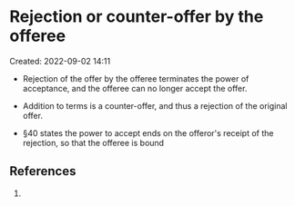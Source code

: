 # Rejection or counter-offer by the offeree
Created: 2022-09-02 14:11

- Rejection of the offer by the offeree terminates the power of acceptance, and the offeree can no longer accept the offer. 
- Addition to terms is a counter-offer, and thus a rejection of the original offer.

- §40 states the power to accept ends on the offeror's receipt of the rejection, so that the offeree is bound


## References

1. 